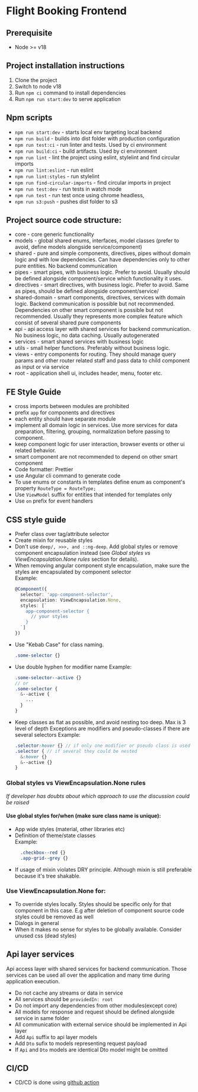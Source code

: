 # Flight Booking Frontend

## Prerequisite

- Node >= v18

## Project installation instructions

1. Clone the project
1. Switch to node v18
1. Run `npm ci` command to install dependencies
1. Run `npm run start:dev` to serve application

## Npm scripts

- `npm run start:dev` - starts local env targeting local backend
- `npm run build` - builds into dist folder with production configuration
- `npm run test:ci` - run linter and tests. Used by ci environment
- `npm run build:ci` - build artifacts. Used by ci environment
- `npm run lint` - lint the project using eslint, stylelint and find circular imports
- `npm run lint:eslint` - run eslint
- `npm run lint:styles` - run stylelint
- `npm run find-circular-imports` - find circular imports in project
- `npm run test:dev` - run tests in watch mode
- `npm run test` - run test once using chrome headless,
- `npm run s3:push` - pushes dist folder to s3

## Project source code structure:

- core - core generic functionality
- models - global shared enums, interfaces, model classes (prefer to avoid, define models alongside service/component)
- shared - pure and simple components, directives, pipes without domain logic and with low dependencies. Can have dependencies only to other pure entities. No backend communication
- pipes - smart pipes, with business logic. Prefer to avoid. Usually should be defined alongside component/service which functionality it uses.
- directives - smart directives, with business logic. Prefer to avoid. Same as pipes, should be defined alongside component/service/
- shared-domain - smart components, directives, services with domain logic. Backend communication is possible but not recommended. Dependencies on other smart component is possible but not recommended. Usually they represents more complex feature which consist of several shared pure components
- api - api access layer with shared services for backend communication. No business logic, no data caching. Usually autogenerated
- services - smart shared services with business logic
- utils - small helper functions. Preferably without business logic.
- views - entry components for routing. They should manage query params and other router related staff and pass data to child component as input or via service
- root - application shell ui, includes header, menu, footer etc.

## FE Style Guide

- cross imports between modules are prohibited
- prefix `app` for components and directives
- each entity should have separate module
- implement all domain logic in services. Use more services for data preparation, filtering, grouping, normalization before passing to component.
- keep component logic for user interaction, browser events or other ui related behavior.
- smart component are not recommended to depend on other smart component
- Code formatter: Prettier
- use Angular cli command to generate code
- To use enums or constants in templates define enum as component's property `RouteType = RouteType;`
- Use `ViewModel` suffix for entities that intended for templates only
- Use `on` prefix for event handlers

## CSS style guide
- Prefer class over tag/attribute selector
- Create mixin for reusable styles
- Don't use `deep/, >>>, and ::ng-deep`. Add global styles or remove component encapsulation instead (see *Global styles vs ViewEncapsulation.None rules* section for details).
- When removing angular component style encapsulation, make sure the styles are encapsulated by component selector  
  Example:  
  ```typescript
  @Component({
    selector: 'app-component-selector',
    encapsulation: ViewEncapsulation.None,
    styles: [`
      app-component-selector {
        // your styles
      }
    `]
  })
  ```
- Use "Kebab Case" for class naming.
  ```scss
  .some-selector {}
  ```
- Use double hyphen for modifier name
  Example:  
  ```scss
  .some-selector--active {}
  // or
  .some-selector {
    &--active {
      ...
    }
  }
  ```
- Keep classes as flat as possible, and avoid nesting too deep. Max is 3 level of depth
  Exceptions are modifiers and pseudo-classes if there are several selectors
  Example:  
  ```scss
  .selector:hover {} // if only one modifier or pseudo class is used - keep it flat
  .selector { // if several they could be nested
    &:hover {}
    &--active {}
  }

### Global styles vs ViewEncapsulation.None rules
*If developer has doubts about which approach to use the discussion could be raised*
#### Use global styles for/when (make sure class name is unique):
- App wide styles (material, other libraries etc)
- Definition of theme/state classes  
  Example:  
  ```scss
    .checkbox--red {}
    .app-grid--grey {}
  ```
- If usage of mixin violates DRY principle. Although mixin is still preferable because it's tree shakable.

### Use ViewEncapsulation.None for:
- To override styles locally. Styles should be specific only for that component in this case. E.g after deletion of component source code styles could be removed as well
- Dialogs in general
- When it makes no sense for styles to be globally available. Consider unused css (dead styles)

## Api layer services

Api access layer with shared services for backend communication. Those services can be used all over the application and many time during application execution.

- Do not cache any streams or data in service
- All services should be `providedIn: root`
- Do not import any dependencies from other modules(except core)
- All models for response and request should be defined alongside service in same folder
- All communication with external service should be implemented in Api layer
- Add `Api` suffix to api layer models
- Add `Dto` sufix to models representing request payload
- If `Api` and `Dto` models are identical Dto model might be omitted

## CI/CD

- CD/CD is done using [github action](./.github/workflows/push_main.yml)
